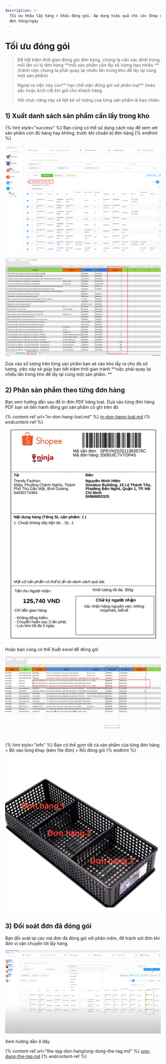 ```yaml
---
description: >-
  Tối ưu khâu lấy hàng > khâu đóng gói. Áp dụng hiệu quả cho các Shop có trên 50
  đơn hàng/ngày
---
```


# Tối ưu đóng gói

> Để tiết kiệm thời gian đóng gói đơn hàng, chúng ta cần xác đinh trong mỗi lần xử lý đơn hàng **mỗi sản phẩm cần lấy số lượng bao nhiêu **(tránh việc chúng ta phải quay lại nhiều lần trong kho để lấy lại cùng một sản phẩm)
>
> Ngoài ra việc này còn** hạn chế việc đóng gói sai phân loại** (màu sắc hoặc kích cỡ) khi gửi cho khách hàng
>
> Với chưc năng này sẽ liệt kê số lượng của từng sản phẩm là bao nhiêu

## 1) Xuất danh sách sản phẩm cần lấy trong kho

{% hint style="success" %}
Bạn cũng có thể sử dụng cách này để xem xét sản phẩm còn đủ hàng hay không, trước khi chuẩn bị đơn hàng
{% endhint %}

![Chọn đơn hàng > Xuất đóng gói theo sản phẩm](<../../.gitbook/assets/image (174).png>)

![Kết quả](<../../.gitbook/assets/image (175).png>)

Dựa vào số lượng trên từng sản phẩm bạn sẽ vào kho lấy ra cho đủ số lượng, việc này sẽ giúp bạn tiết kiệm thời gian tránh **việc phải quay lại nhiều lần trong kho để lấy lại cùng một sản phẩm. **

## 2) Phân sản phẩm theo từng đơn hàng

Bạn xem hướng dẫn sau để In đơn PDF hàng loạt. Dựa vào từng đơn hàng PDF bạn sẽ tiến hành đóng gói sản phẩm có ghi trên đó

{% content-ref url="in-don-hang-loat.md" %}
[in-don-hang-loat.md](in-don-hang-loat.md)
{% endcontent-ref %}

![Đơn hàng mẫu](<../../.gitbook/assets/image (178).png>)

Hoặc bạn cũng có thể Xuất excel để đóng gói

![Kết quả](<../../.gitbook/assets/image (180).png>)

{% hint style="info" %}
Bạn có thể gom tất cả sản phẩm của từng đơn hàng > Bỏ vào từng khay (kèm file đơn) > Rồi đóng gói
{% endhint %}

![Gom sản phẩm của mỗi đơn hàng > Theo từng rổ](<../../.gitbook/assets/image (184).png>)

## 3) Đối soát đơn đã đóng gói

Bạn đối soát lại các mã đơn đã đóng gói với phần mềm, để tránh sót đơn khi đơn vị vận chuyển tới lấy hàng.

![Đối chiếu với phần mềm](<../../.gitbook/assets/image (182).png>)

Xem hướng dẫn ở đây

{% content-ref url="the-tag-don-hang/ung-dung-the-tag.md" %}
[ung-dung-the-tag.md](the-tag-don-hang/ung-dung-the-tag.md)
{% endcontent-ref %}







